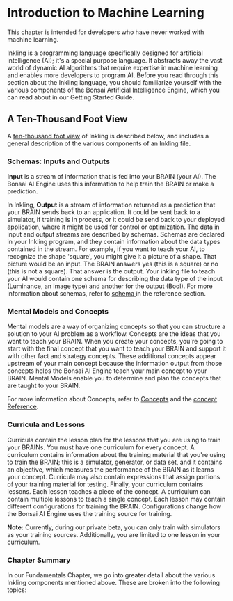 # Introduction to Machine Learning

This chapter is intended for developers who have never worked with machine learning.

Inkling is a programming language specifically designed for artificial intelligence (AI); it's a special purpose language. It abstracts away the vast world of dynamic AI algorithms that require expertise in machine learning and enables more developers to program AI. Before you read through this section about the Inkling language, you should familiarize yourself with the various components of the Bonsai Artificial Intelligence Engine, which you can read about in our Getting Started Guide.

## A Ten-Thousand Foot View

A [ten-thousand foot view][1] of Inkling is described below, and includes a general description of the various components of an Inkling file.

### Schemas: Inputs and Outputs

**Input** is a stream of information that is fed into your BRAIN (your AI). The Bonsai AI Engine uses this information to help train the BRAIN or make a prediction.

In Inkling, **Output** is a stream of information returned as a prediction that your BRAIN sends back to an application. It could be sent back to a simulator, if training is in process, or it could be send back to your deployed application, where it might be used for control or optimization. The data in input and output streams are described by schemas. Schemas are declared in your Inkling program, and they contain information about the data types contained in the stream. For example, if you want to teach your AI,  to recognize the shape 'square', you might give it a picture of a shape. That picture would be an input. The BRAIN answers yes (this is a square) or no (this is not a square). That answer is the output. Your inkling file to teach your AI would contain one schema for describing the data type of the input (Luminance, an image type) and another for the output (Bool). For more information about schemas, refer to [schema ][2]in the reference section.

### Mental Models and Concepts

Mental models are a way of organizing concepts so that you can structure a solution to your AI problem as a workflow. Concepts are the ideas that you want to teach your BRAIN. When you create your concepts, you're going to start with the final concept that you want to teach your BRAIN and support it with other fact and strategy concepts. These additional concepts appear upstream of your main concept because the information output from those concepts helps the Bonsai AI Engine teach your main concept to your BRAIN. Mental Models enable you to determine and plan the concepts that are taught to your BRAIN.

For more information about Concepts, refer to [Concepts][3] and the [concept Reference][4].

### Curricula and Lessons

Curricula contain the lesson plan for the lessons that you are using to train your BRAINs. You must have one curriculum for every concept. A curriculum contains information about the training material that you're using to train the BRAIN; this is a simulator, generator, or data set, and it contains an objective, which measures the performance of the BRAIN as it learns your concept. Curricula may also contain expressions that assign portions of your training material for testing. Finally, your curriculum contains lessons. Each lesson teaches a piece of the concept. A curriculum can contain multiple lessons to teach a single concept.  Each lesson may contain different configurations for training the BRAIN. Configurations change how the Bonsai AI Engine uses the training source for training.

**Note:** Currently, during our private beta, you can only train with simulators as your training sources. Additionally, you are limited to one lesson in your curriculum.

### Chapter Summary

In our Fundamentals Chapter, we go into greater detail about the various Inkling components mentioned above. These are broken into the following topics:

[1]: http://dictionary.cambridge.org/us/dictionary/english/10000-foot-view
[2]: https://bonsai.quip.com/TsrpAgmShndg
[3]: #concepts
[4]: #5-1-concept
